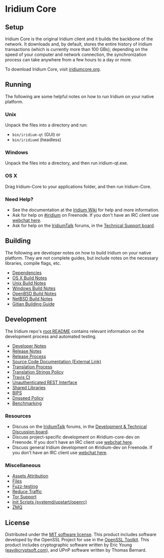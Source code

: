 Iridium Core
=============

Setup
---------------------
Iridium Core is the original Iridium client and it builds the backbone of the network. It downloads and, by default, stores the entire history of Iridium transactions (which is currently more than 100 GBs); depending on the speed of your computer and network connection, the synchronization process can take anywhere from a few hours to a day or more.

To download Iridium Core, visit [iridiumcore.org](https://iridiumcore.org/en/releases/).

Running
---------------------
The following are some helpful notes on how to run Iridium on your native platform.

### Unix

Unpack the files into a directory and run:

- `bin/iridium-qt` (GUI) or
- `bin/iridiumd` (headless)

### Windows

Unpack the files into a directory, and then run iridium-qt.exe.

### OS X

Drag Iridium-Core to your applications folder, and then run Iridium-Core.

### Need Help?

* See the documentation at the [Iridium Wiki](https://en.iridium.it/wiki/Main_Page)
for help and more information.
* Ask for help on [#iridium](http://webchat.freenode.net?channels=iridium) on Freenode. If you don't have an IRC client use [webchat here](http://webchat.freenode.net?channels=iridium).
* Ask for help on the [IridiumTalk](https://iridiumtalk.org/) forums, in the [Technical Support board](https://iridiumtalk.org/index.php?board=4.0).

Building
---------------------
The following are developer notes on how to build Iridium on your native platform. They are not complete guides, but include notes on the necessary libraries, compile flags, etc.

- [Dependencies](dependencies.md)
- [OS X Build Notes](build-osx.md)
- [Unix Build Notes](build-unix.md)
- [Windows Build Notes](build-windows.md)
- [OpenBSD Build Notes](build-openbsd.md)
- [NetBSD Build Notes](build-netbsd.md)
- [Gitian Building Guide](gitian-building.md)

Development
---------------------
The Iridium repo's [root README](/README.md) contains relevant information on the development process and automated testing.

- [Developer Notes](developer-notes.md)
- [Release Notes](release-notes.md)
- [Release Process](release-process.md)
- [Source Code Documentation (External Link)](https://dev.visucore.com/iridium/doxygen/)
- [Translation Process](translation_process.md)
- [Translation Strings Policy](translation_strings_policy.md)
- [Travis CI](travis-ci.md)
- [Unauthenticated REST Interface](REST-interface.md)
- [Shared Libraries](shared-libraries.md)
- [BIPS](bips.md)
- [Dnsseed Policy](dnsseed-policy.md)
- [Benchmarking](benchmarking.md)

### Resources
* Discuss on the [IridiumTalk](https://iridiumtalk.org/) forums, in the [Development & Technical Discussion board](https://iridiumtalk.org/index.php?board=6.0).
* Discuss project-specific development on #iridium-core-dev on Freenode. If you don't have an IRC client use [webchat here](http://webchat.freenode.net/?channels=iridium-core-dev).
* Discuss general Iridium development on #iridium-dev on Freenode. If you don't have an IRC client use [webchat here](http://webchat.freenode.net/?channels=iridium-dev).

### Miscellaneous
- [Assets Attribution](assets-attribution.md)
- [Files](files.md)
- [Fuzz-testing](fuzzing.md)
- [Reduce Traffic](reduce-traffic.md)
- [Tor Support](tor.md)
- [Init Scripts (systemd/upstart/openrc)](init.md)
- [ZMQ](zmq.md)

License
---------------------
Distributed under the [MIT software license](/COPYING).
This product includes software developed by the OpenSSL Project for use in the [OpenSSL Toolkit](https://www.openssl.org/). This product includes
cryptographic software written by Eric Young ([eay@cryptsoft.com](mailto:eay@cryptsoft.com)), and UPnP software written by Thomas Bernard.
